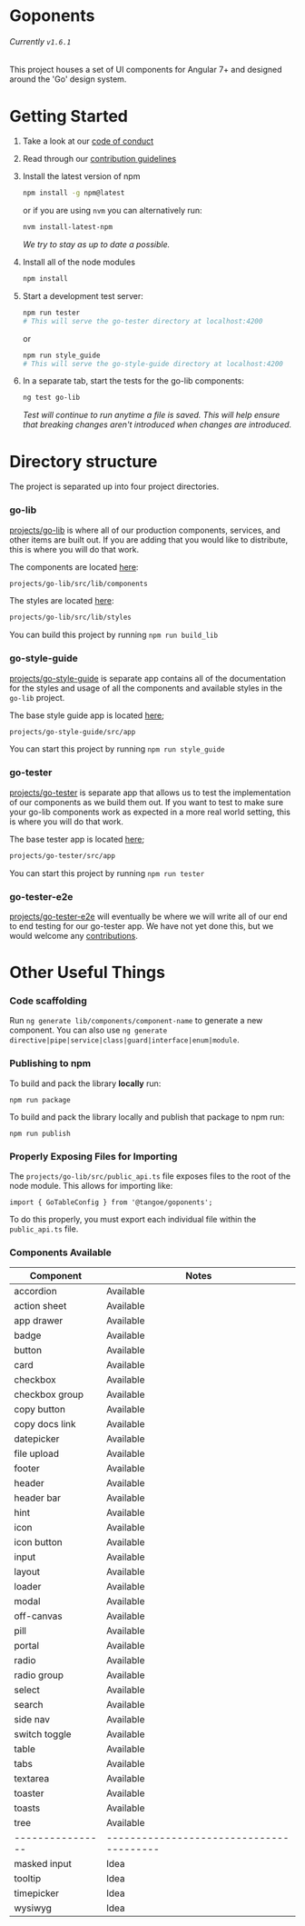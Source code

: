 # Goponents

###### Currently `v1.6.1`

This project houses a set of UI components for Angular 7+ and designed around the 'Go' design system.

# Getting Started
1. Take a look at our [code of conduct](https://github.com/mobi/goponents/blob/master/CODE_OF_CONDUCT.md)
2. Read through our [contribution guidelines](https://github.com/mobi/goponents/blob/master/CONTRIBUTING.md)
3. Install the latest version of npm

   ```bash
   npm install -g npm@latest
   ```
   or if you are using `nvm` you can alternatively run:
   ```bash
   nvm install-latest-npm
   ```
   _We try to stay as up to date a possible._
4. Install all of the node modules
   ```bash
   npm install
   ```
5. Start a development test server:
   ```bash
   npm run tester
   # This will serve the go-tester directory at localhost:4200
   ```
   or
   ```bash
   npm run style_guide
   # This will serve the go-style-guide directory at localhost:4200
   ```
6. In a separate tab, start the tests for the go-lib components:
   ```bash
   ng test go-lib
   ```
   _Test will continue to run anytime a file is saved. This will help ensure that breaking changes aren't introduced when changes are introduced._

# Directory structure
The project is separated up into four project directories.

### go-lib
[projects/go-lib](https://github.com/mobi/goponents/tree/master/projects/go-lib) is where all of our production components, services, and other items are built out. If you are adding that you would like to distribute, this is where you will do that work.

The components are located [here](https://github.com/mobi/goponents/tree/master/projects/go-lib/src/lib/components):
```bash
projects/go-lib/src/lib/components
```

The styles are located [here](https://github.com/mobi/goponents/tree/master/projects/go-lib/src/lib/styles):
```bash
projects/go-lib/src/lib/styles
```

You can build this project by running `npm run build_lib`

### go-style-guide
[projects/go-style-guide](https://github.com/mobi/goponents/tree/master/projects/go-style-guide) is separate app contains all of the documentation for the styles and usage of all the components and available styles in the `go-lib` project.

The base style guide app is located [here](https://github.com/mobi/goponents/tree/master/projects/go-style-guide/src/app);
```bash
projects/go-style-guide/src/app
```

You can start this project by running `npm run style_guide`

### go-tester
[projects/go-tester](https://github.com/mobi/goponents/tree/master/projects/go-tester) is separate app that allows us to test the implementation of our components as we build them out. If you want to test to make sure your go-lib components work as expected in a more real world setting, this is where you will do that work.

The base tester app is located [here](https://github.com/mobi/goponents/tree/master/projects/go-tester/src/app);
```bash
projects/go-tester/src/app
```

You can start this project by running `npm run tester`

### go-tester-e2e
[projects/go-tester-e2e](https://github.com/mobi/goponents/tree/master/projects/go-tester-e2e) will eventually be where we will write all of our end to end testing for our go-tester app. We have not yet done this, but we would welcome any [contributions](https://github.com/mobi/goponents/blob/master/CONTRIBUTING.md).


# Other Useful Things

### Code scaffolding

Run `ng generate lib/components/component-name` to generate a new component. You can also use `ng generate directive|pipe|service|class|guard|interface|enum|module`.

### Publishing to npm
To build and pack the library **locally** run:
```
npm run package
```

To build and pack the library locally and publish that package to npm run:
```
npm run publish
```

### Properly Exposing Files for Importing

The `projects/go-lib/src/public_api.ts` file exposes files to the root of the node module. This allows for importing like:

`import { GoTableConfig } from '@tangoe/goponents';`

To do this properly, you must export each individual file within the `public_api.ts` file.

### Components Available

| Component      | Notes                                  |
|----------------|----------------------------------------|
| accordion      | Available                              |
| action sheet   | Available                              |
| app drawer     | Available                              |
| badge          | Available                              |
| button         | Available                              |
| card           | Available                              |
| checkbox       | Available                              |
| checkbox group | Available                              |
| copy button    | Available                              |
| copy docs link | Available                              |
| datepicker     | Available                              |
| file upload    | Available                              |
| footer         | Available                              |
| header         | Available                              |
| header bar     | Available                              |
| hint           | Available                              |
| icon           | Available                              |
| icon button    | Available                              |
| input          | Available                              |
| layout         | Available                              |
| loader         | Available                              |
| modal          | Available                              |
| off-canvas     | Available                              |
| pill           | Available                              |
| portal         | Available                              |
| radio          | Available                              |
| radio group    | Available                              |
| select         | Available                              |
| search         | Available                              |
| side nav       | Available                              |
| switch toggle  | Available                              |
| table          | Available                              |
| tabs           | Available                              |
| textarea       | Available                              |
| toaster        | Available                              |
| toasts         | Available                              |
| tree           | Available                              |
|----------------|----------------------------------------|
| masked input   | Idea                                   |
| tooltip        | Idea                                   |
| timepicker     | Idea                                   |
| wysiwyg        | Idea                                   |

